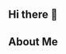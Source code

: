 ## Hi there 👋

## About Me
<!--
*Aksa-Prasetyaksa/aksa* is a ✨ special ✨ repository because its README.md (this file) appears on your GitHub profile.

Here are some ideas to get you started:

- 🔭 currently i'm a student at SMK Telkom Malang
- 🌱 I’m currently learning Cloud Developer
- 💬 Ask me about anything releated about cloud computing
- 📫 How to reach me: dragonnes095@gamil.com/@Alwasy_Aksa
- 😄 Pronouns: He/him
- ⚡ Fun fact: I like cocholate
-->
